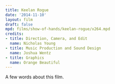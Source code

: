 ```yaml
---
title: Keelan Rogue
date: '2014-11-10'
layout: film
draft: false
mpd: films/show-of-hands/keelan-rogue/x264.mpd
credits:
- title: Direction, Camera, and Edit
  name: Nicholas Young
- title: Music Production and Sound Design
  name: Joshua Wentz
- title: Graphics
  name: Orange Beautiful
---
```

A few words about this film.

